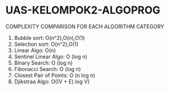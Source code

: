 # UAS-KELOMPOK2-ALGOPROG

COMPLEXITY COMPARISON FOR EACH ALGORITHM CATEGORY

1. Bubble sort: O(n^2),O(n),O(1)
2. Selection sort: O(n^2),O(1)
3. Linear Algo: O(n) 
4. Sentinel Linear Algo: O (log n) 
5. Binary Search: O (log n)
6. Fibonacci Search: O (log n)
7. Closest Pair of Points: O (n log n)
8. ⁠Djikstraa Algo: O((V + E) log V)
